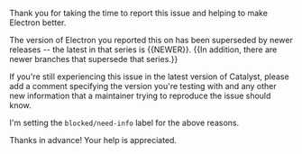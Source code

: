 Thank you for taking the time to report this issue and helping to make Electron better.

The version of Electron you reported this on has been superseded by newer releases -- the latest in that series is {{NEWER}}.
{{In addition, there are newer branches that supersede that series.}}

If you're still experiencing this issue in the latest version of Catalyst, please add a comment specifying the version you're testing with and any other new information that a maintainer trying to reproduce the issue should know.

I'm setting the `blocked/need-info` label for the above reasons.

Thanks in advance! Your help is appreciated.
